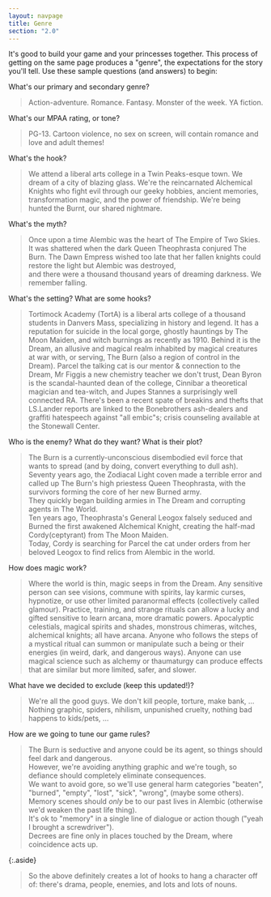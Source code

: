 ```yaml
---
layout: navpage
title: Genre
section: "2.0"
---
```


It's good to build your game and your princesses together.
This process of getting on the same page produces a "genre", the expectations for the story you'll tell.
Use these sample questions (and answers) to begin:

What's our primary and secondary genre?
> Action-adventure. Romance. Fantasy. Monster of the week. YA fiction.

What's our MPAA rating, or tone?
> PG-13. Cartoon violence, no sex on screen, will contain romance and love and adult themes!

What's the hook?
> We attend a liberal arts college in a Twin Peaks-esque town.
> We dream of a city of blazing glass.
> We're the reincarnated Alchemical Knights who fight evil through our geeky hobbies, ancient memories, transformation magic, and the power of friendship.
> We're being hunted the Burnt, our shared nightmare.

What's the myth?
> Once upon a time Alembic was the heart of The Empire of Two Skies.
> It was shattered when the dark Queen Theophrasta conjured The Burn.
> The Dawn Empress wished too late that her fallen knights could restore the light
> but Alembic was destroyed,  
> and there were a thousand thousand years of dreaming darkness.
> We remember falling.

What's the setting? What are some hooks?
> Tortimock Academy (TortA) is a liberal arts college of a thousand students in Danvers Mass, specializing in history and legend.
> It has a reputation for suicide in the local gorge, ghostly hauntings by The Moon Maiden, and witch burnings as recently as 1910.
> Behind it is the Dream, an allusive and magical realm inhabited by magical creatures at war with, or serving, The Burn (also a region of control in the Dream).
> Parcel the talking cat is our mentor & connection to the Dream,
> Mr Figgis a new chemistry teacher we don't trust,
> Dean Byron is the scandal-haunted dean of the college,
> Cinnibar a theoretical magician and tea-witch,
> and Jupes Stannes a surprisingly well connected RA.
> There's been a recent spate of breakins and thefts that LS.Lander reports are linked to the Bonebrothers ash-dealers and graffiti hatespeech against "all embic"s;
> crisis counseling available at the Stonewall Center.

Who is the enemy? What do they want? What is their plot?
> The Burn is a currently-unconscious disembodied evil force that wants to spread (and by doing, convert everything to dull ash).
> Seventy years ago, the Zodiacal Light coven made a terrible error and called up The Burn's high priestess Queen Theophrasta, with the survivors forming the core of her new Burned army.  
> They quickly began building armies in The Dream and corrupting agents in The World.  
> Ten years ago, Theophrasta's General Leogox falsely seduced and Burned the first awakened Alchemical Knight, creating the half-mad Cordy(ceptyrant) from The Moon Maiden.  
> Today, Cordy is searching for Parcel the cat under orders from her beloved Leogox to find relics from Alembic in the world. 

How does magic work?
> Where the world is thin, magic seeps in from the Dream.
> Any sensitive person can see visions, commune with spirits, lay karmic curses, hypnotize, or use other limited paranormal effects (collectively called glamour).
> Practice, training, and strange rituals can allow a lucky and gifted sensitive to learn arcana, more dramatic powers.
> Apocalyptic celestials, magical spirits and shades, monstrous chimeras, witches, alchemical knights; all have arcana.
> Anyone who follows the steps of a mystical ritual can summon or manipulate such a being or their energies (in weird, dark, and dangerous ways).
> Anyone can use magical science such as alchemy or thaumaturgy can produce effects that are similar but more limited, safer, and slower.

What have we decided to exclude (keep this updated!)?
> We're all the good guys. We don't kill people, torture, make bank, ...
> Nothing graphic, spiders, nihilism, unpunished cruelty, nothing bad happens to kids/pets, ...

How are we going to tune our game rules?
> The Burn is seductive and anyone could be its agent, so things should feel dark and dangerous.  
> However, we're avoiding anything graphic and we're tough, so defiance should completely eliminate consequences.  
> We want to avoid gore, so we'll use general harm categories "beaten", "burned", "empty", "lost", "sick", "wrong", (maybe some others).
> Memory scenes should *only* be to our past lives in Alembic (otherwise we'd weaken the past life thing).  
> It's ok to "memory" in a single line of dialogue or action though ("yeah I brought a screwdriver").  
> Decrees are fine only in places touched by the Dream, where coincidence acts up.

{:.aside}
> So the above definitely creates a lot of hooks to hang a character off of: there's drama, people, enemies, and lots and lots of nouns.

